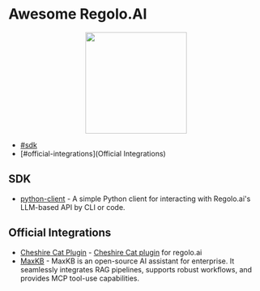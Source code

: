 # Awesome Regolo.AI

<p align="center"><img src="https://github.com/regolo-ai/assets/blob/main/regolo_logo.png?raw=true" height="200px"></p>

* [#sdk](SDK)
* [#official-integrations](Official Integrations)

## SDK

* [python-client](https://github.com/regolo-ai/python-client) - A simple Python client for interacting with Regolo.ai's LLM-based API by CLI or code.

## Official Integrations

* [Cheshire Cat Plugin](https://github.com/regolo-ai/cheshirecat-plugin) - [Cheshire Cat plugin](https://cheshire-cat-ai.github.io/) for regolo.ai
* [MaxKB](https://maxkb.pro/) - MaxKB is an open-source AI assistant for enterprise. It seamlessly integrates RAG pipelines, supports robust workflows, and provides MCP tool-use capabilities. 